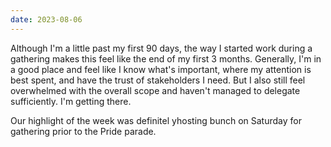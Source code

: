 ```yaml
---
date: 2023-08-06
---
```


Although I'm a little past my first 90 days, the way I started work during a gathering makes this feel like the end of my first 3 months. Generally, I'm in a good place and feel like I know what's important, where my attention is best spent, and have the trust of stakeholders I need. But I also still feel overwhelmed with the overall scope and haven't managed to delegate sufficiently. I'm getting there.

Our highlight of the week was definitel yhosting bunch on Saturday for gathering prior to the Pride parade.
